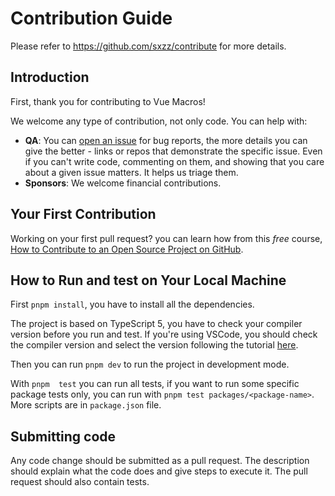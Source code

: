 # Contribution Guide

Please refer to https://github.com/sxzz/contribute for more details.

## Introduction

First, thank you for contributing to Vue Macros!

We welcome any type of contribution, not only code. You can help with:

- **QA**: You can [open an issue](https://github.com/sxzz/unplugin-vue-macros/issues) for bug reports, the more details you can give the better - links or repos that demonstrate the specific issue. Even if you can't write code, commenting on them, and showing that you care about a given issue matters. It helps us triage them.
- **Sponsors**: We welcome financial contributions.

## Your First Contribution

Working on your first pull request? you can learn how from this _free_ course, [How to Contribute to an Open Source Project on GitHub](https://egghead.io/courses/how-to-contribute-to-an-open-source-project-on-github).

## How to Run and test on Your Local Machine

First `pnpm install`, you have to install all the dependencies.

The project is based on TypeScript 5, you have to check your compiler version before you run and test. If you're using VSCode, you should check the compiler version and select the version following the tutorial [here](https://stackoverflow.com/questions/39668731/what-typescript-version-is-visual-studio-code-using-how-to-update-it#answer-39676463).

Then you can run `pnpm dev` to run the project in development mode.

With `pnpm  test` you can run all tests, if you want to run some specific package tests only, you can run with `pnpm test packages/<package-name>`. More scripts are in `package.json` file.

## Submitting code

Any code change should be submitted as a pull request. The description should explain what the code does and give steps to execute it. The pull request should also contain tests.
